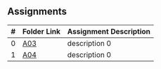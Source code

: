 ## Assignments

|  #  | Folder Link | Assignment Description |
| :-: | ----------- | ---------------------- |
|  0  | [A03](https://github.com/OVA-Kak/3013-Algorithms/tree/main/Assignments/A03)      | description 0          |
|  1  | [A04](https://github.com/OVA-Kak/3013-Algorithms/tree/main/Assignments/A04)      | description 0          |
